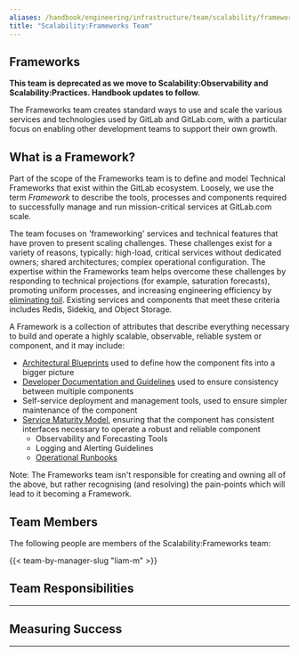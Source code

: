 ```yaml
---
aliases: /handbook/engineering/infrastructure/team/scalability/frameworks.html
title: "Scalability:Frameworks Team"
---
```


## Frameworks

**This team is deprecated as we move to Scalability:Observability and Scalability:Practices. Handbook updates to follow.**


The Frameworks team creates standard ways to use and scale the various services and technologies used by GitLab and GitLab.com, with a particular focus on enabling other development teams to support their own growth.

## What is a Framework?

Part of the scope of the Frameworks team is to define and model Technical Frameworks that exist within the GitLab ecosystem. Loosely, we use the term _Framework_ to describe the tools, processes and components required to successfully manage and run mission-critical services at GitLab.com scale.

The team focuses on 'frameworking' services and technical features that have proven to present scaling challenges. These challenges exist for a variety of reasons, typically: high-load, critical services without dedicated owners; shared architectures; complex operational configuration. The expertise within the Frameworks team helps overcome these challenges by responding to technical projections (for example, saturation forecasts), promoting uniform processes, and increasing engineering efficiency by [eliminating toil](https://sre.google/sre-book/eliminating-toil/). Existing services and components that meet these criteria includes Redis, Sidekiq, and Object Storage.
 
A Framework is a collection of attributes that describe everything necessary to build and operate a highly scalable, observable, reliable system or component, and it may include:

- [Architectural Blueprints](/handbook/engineering/architecture/workflow/) used to define how the component fits into a bigger picture
- [Developer Documentation and Guidelines](https://docs.gitlab.com/) used to ensure consistency between multiple components
- Self-service deployment and management tools, used to ensure simpler maintenance of the component
- [Service Maturity Model](/handbook/engineering/infrastructure/service-maturity-model/), ensuring that the component has consistent interfaces necessary to operate a robust and reliable component
  - Observability and Forecasting Tools
  - Logging and Alerting Guidelines
  - [Operational Runbooks](https://gitlab.com/gitlab-com/runbooks/)

Note: The Frameworks team isn't responsible for creating and owning all of the above, but rather recognising (and resolving) the pain-points which will lead to it becoming a Framework.

## Team Members

The following people are members of the Scalability:Frameworks team:

{{< team-by-manager-slug "liam-m" >}}

## Team Responsibilities

---

## Measuring Success

---
